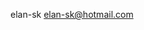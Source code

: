 elan-sk
elan-sk@hotmail.com

<!-- https://www.instagram.com/deshaefrost/ -->
<!-- https://www.instagram.com/fernando_her85/ -->
<!-- https://github.com/ymulenll/css-grid-template -->
